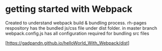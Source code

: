 # getting started with Webpack
Created to understand webpack build & bundling process.
rh-pages respository has the bundled js/css file under dist folder.
in master branch webpack.config.js has all configuration required for bundling src files

[https://gadpandn.github.io/helloWorld_With_Webpack/dist]

